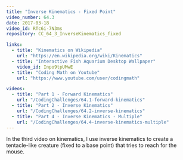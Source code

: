 ```yaml
---
title: "Inverse Kinematics - Fixed Point"
video_number: 64.3
date: 2017-03-18
video_id: RTc6i-7N3ms
repository: CC_64_3_InverseKinematics_fixed

links:
  - title: "Kinematics on Wikipedia"
    url: "https://en.wikipedia.org/wiki/Kinematics"
  - title: "Interactive Fish Aquarium Desktop Wallpaper"
    video_id: Inpo9tpUMwE
  - title: "Coding Math on Youtube"
    url: "https://www.youtube.com/user/codingmath"

videos:
  - title: "Part 1 - Forward Kinematics"
    url: "/CodingChallenges/64.1-forward-kinematics"
  - title: "Part 2 - Inverse Kinematics"
    url: "/CodingChallenges/64.2-inverse-kinematics"
  - title: "Part 4 - Inverse Kinematics - Multiple"
    url: "/CodingChallenges/64.4-inverse-kinematics-multiple"
---
```


In the third video on kinematics, I use inverse kinematics to create a tentacle-like creature (fixed to a base point) that tries to reach for the mouse.
